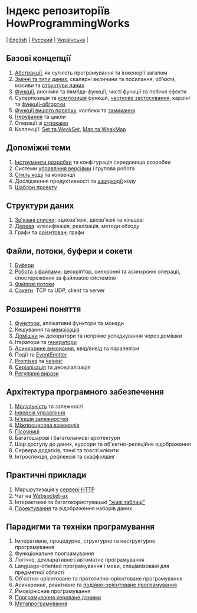 # Індекс репозиторіїв HowProgrammingWorks
| [English](README.md) | [Русский](README.ru.md) | [Українська](README.ua.md) |

## Базові концепції

  1. [Абстракції](https://github.com/HowProgrammingWorks/Abstractions), як
  сутність програмування та інженерії загалом
  2. [Змінні та типи даних](https://github.com/HowProgrammingWorks/DataTypes),
  скалярні величини та посилання, об'єкти, масиви та
  [структури даних](https://github.com/HowProgrammingWorks/DataStructures)
  3. [Функції](https://github.com/HowProgrammingWorks/Function),
  анонімні та лямбда-функції, чисті функції та побічні ефекти
  4. Суперпозиція та
  [композиція](https://github.com/HowProgrammingWorks/Composition) функцій,
  [часткове застосування](https://github.com/HowProgrammingWorks/PartialApplication),
  каррінг та [функції-обгортки](https://github.com/HowProgrammingWorks/Wrapper)
  5. [Функції вищого порядку](https://github.com/HowProgrammingWorks/HigherOrderFunction),
  колбеки та [замикання](https://github.com/HowProgrammingWorks/Closure)
  6. [Ітерування](https://github.com/HowProgrammingWorks/Iteration) та цикли
  7. Операції зі [строками](https://github.com/HowProgrammingWorks/String)
  8. Коллекції: [Set та WeakSet](https://github.com/HowProgrammingWorks/Set),
  [Map та WeakMap](https://github.com/HowProgrammingWorks/KeyValue)

## Допоміжні теми

  1. [Інструменти розробки](https://github.com/HowProgrammingWorks/Tools)
  та конфігурація середовища розробки
  2. Системи [управління версіями](https://github.com/HowProgrammingWorks/VersionControl)
  і групова робота
  3. [Стиль коду](https://github.com/HowProgrammingWorks/CodeStyle) та конвенції
  4. Дослідження продуктивності та
  [швидкодії](https://github.com/HowProgrammingWorks/Benchmark) коду
  5. [Шаблон проекту](https://github.com/HowProgrammingWorks/Project)

## Структури даних

  1. [Зв'язані списки](https://github.com/HowProgrammingWorks/LinkedList):
  однозв'язні, двозв'язні та кільцеві
  2. [Дерева](https://github.com/HowProgrammingWorks/TreeNode):
  класифікація, реалізація, методи обходу
  3. Графи та [орієнтовані](https://github.com/HowProgrammingWorks/DirectedGraph)
  графи

## Файли, потоки, буфери и сокети

  1. [Буфери](https://github.com/HowProgrammingWorks/Buffers)
  2. [Робота з файлами](https://github.com/HowProgrammingWorks/Files):
  дескріптор, синхронні та асинхронні операції, спостереження за файловою системою
  3. [Файлові потоки](https://github.com/HowProgrammingWorks/Streams)
  4. [Сокети](https://github.com/HowProgrammingWorks/Socket):
  TCP та UDP, client та server

## Розширені поняття

  1. [Функтори](https://github.com/HowProgrammingWorks/Functor), аплікативні
  функтори та монади
  2. Кешування та [мемоізація](https://github.com/HowProgrammingWorks/Memoization)
  3. [Домішки](https://github.com/HowProgrammingWorks/Mixin) як декоратори та
  непряме успадкування через домішки
  4. Ітератори та [генератори](https://github.com/HowProgrammingWorks/Generator)
  5. [Асинхронне виконання](https://github.com/HowProgrammingWorks/AsynchronousProgramming),
  ввід/вивід та паралелізм
  6. Події та [EventEmitter](https://github.com/HowProgrammingWorks/EventEmitter)
  7. [Promises](https://github.com/HowProgrammingWorks/Promise) та
  [чеінінг](https://github.com/HowProgrammingWorks/Chaining)
  8. [Серіалізація](https://github.com/HowProgrammingWorks/Serialization) та
  десеріалізація
  9. [Регулярні вирази](https://github.com/HowProgrammingWorks/RegExp)

## Архітектура програмного забезпечення

  1. [Модульність](https://github.com/HowProgrammingWorks/Modularity) та
  залежності
  2. [Інверсія управління](https://github.com/HowProgrammingWorks/InversionOfControl)
  3. [Ін'єкція залежностей](https://github.com/HowProgrammingWorks/DependencyInjection)
  4. [Міжпроцесова взаємодія](https://github.com/HowProgrammingWorks/InterProcessCommunication)
  5. [Пісочниці](https://github.com/HowProgrammingWorks/Sandboxes)
  6. Багатошарові і багатоланкові архітектури
  7. Шар доступу до даних, курсори та об'єктно-реляційне відображення
  8. Сервера додатків, тонкі та товсті клієнти
  9. Інтроспекція, рефлексія та скаффолдінг

## Практичні приклади

  1. Маршрутизація у [сервері HTTP](https://github.com/HowProgrammingWorks/NodeServer)
  2. Чат на [Websocket-ах](https://github.com/HowProgrammingWorks/WebsocketChat)
  3. Інтерактивні та багатокористувацькі
  ["живі таблиці"](https://github.com/HowProgrammingWorks/LiveTable)
  4. [Проектування](https://github.com/HowProgrammingWorks/Projection)
  та відображення наборів даних

## Парадигми та техніки програмування

  1. Імперативне, процедурне, структурне та неструктурне програмування
  2. Функціональне програмування
  3. Логічне, декларативне і автоматне програмування
  4. Language-oriented програмування і мови, спеціалізовані для предметної
  області
  5. Об'єктно-орієнтоване та прототипно-орієнтоване програмування
  6. Асинхронне, реактивне та
  [подійно-орієнтоване програмування](https://github.com/HowProgrammingWorks/EventDrivenProgramming)
  7. Ймовірнісние програмування
  8. [Програмування кероване даними](https://github.com/HowProgrammingWorks/DataDrivenProgramming)
  9. [Метапрограмування](https://github.com/HowProgrammingWorks/Metaprogramming)
